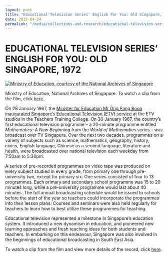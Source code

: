 ```yaml
---
layout: post
title: "Educational Television Series' English For You: Old Singapore, 1972"
date: 2015-04-24
permalink: "/media/collections-and-research/educational-television-series"
---
```


# EDUCATIONAL TELEVISION SERIES’ ENGLISH FOR YOU: OLD SINGAPORE, 1972

[![Ministry of Education, courtesy of the National Archives of Singapore](http://www.nas.gov.sg/blogs/archivistpick/wp-content/uploads/2015/04/2015-04-24-L.jpg)](http://www.nas.gov.sg/archivesonline/audiovisual_records/record-details/5c3ce7be-1164-11e3-83d5-0050568939ad)

Ministry of Education, National Archives of Singapore. To watch a clip from the film, click [here ](http://www.nas.gov.sg/archivesonline/audiovisual_records/record-details/5c3ce7be-1164-11e3-83d5-0050568939ad).

On 28 January 1967, the [Minister for Education Mr Ong Pang Boon inaugurated Singapore’s Educational Television (ETV) service](http://www.nas.gov.sg/archivesonline/speeches/record-details/7a6ea272-115d-11e3-83d5-0050568939ad) at the ETV studios in the Teachers Training College. On 30 January 1967, the country’s first educational television programme – a 20-minute programme entitled *Mathematics: A New Beginning* from the *World of Mathematics* series – was broadcast over TV Singapura. Over the next two decades, programmes on a variety of subjects such as science, mathematics, geography, history, civics, English language, Chinese as a second language, literature and health, were broadcasted over national television each weekday from 7:50am to 5:30pm.

A series of pre-recorded programmes on video tape was produced on every subject studied in every grade, from primary one through pre-university two, except for primary six. One series consisted of four to 13 programmes. Each primary and secondary school programme was 15 to 20 minutes long, while a pre-university programme would last about 40 minutes. The full annual broadcasting schedule would be issued to schools before the start of the year so teachers could incorporate the programmes into their lesson plans. Courses and seminars were also held regularly for teachers to learn how to best utilize these programmes for teaching.

Educational television represented a milestone in Singapore’s education system. It introduced a new dynamism in education, and pioneered new learning approaches and fresh teaching ideas for both students and teachers. In embarking on this endeavour, Singapore was also involved in the beginnings of educational broadcasting in South East Asia.

To watch a clip from the film and view more details of the record, click [here](http://www.nas.gov.sg/archivesonline/audiovisual_records/record-details/5c3ce7be-1164-11e3-83d5-0050568939ad).